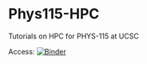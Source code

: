# Phys115-HPC
Tutorials on HPC for PHYS-115 at UCSC

Access: [![Binder](https://mybinder.org/badge_logo.svg)](https://mybinder.org/v2/gh/LoganAMorrison/Phys115-HPC/master?filepath=notebooks%2FGoingSoFast)
